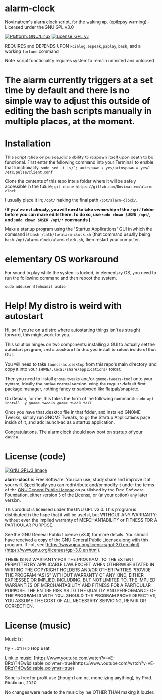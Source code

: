 # alarm-clock
Novimatrem's alarm clock script, for the waking up. (epilepsy warning) - Licensed under the GNU GPL v3.0.

[![Platform: GNU/Linux](https://img.shields.io/badge/platform-GNU/Linux-blue.svg)](www.kernel.org/linux.html) [![License: GPL v3](https://img.shields.io/badge/License-GPLv3-blue.svg)](https://www.gnu.org/licenses/gpl-3.0)

REQUIRES and DEPENDS UPON ``kdialog``, ``espeak``, ``paplay``, ``bash``, and a working ``fortune`` command.

Note: script functionality requires system to remain unmuted and unlocked

# The alarm currently triggers at a set time by default and there is no simple way to adjust this outside of editing the bash scripts manually in multiple places, at the moment.

# Installation
This script relies on pulseaudio's ability to respawn itself upon death to be functional. First enter the following command into your Terminal, to enable that functionality.
```sudo sed -i 's/^; autospawn = yes/autospawn = yes/' /etc/pulse/client.conf```

Clone the contents of this repo into a folder where it will be safely accessible in the future; ``git clone https://gitlab.com/Novimatrem/alarm-clock``

I usually place it in; ``/opt/`` making the final path ``/opt/alarm-clock/``. 

**(If you've not already, you will need to take ownership of the ``/opt/`` folder before you can make edits there. To do so, use ``sudo chown $USER /opt/``, and ``sudo chown $USER /opt/*`` commands.)** 

Make a startup program using the "Startup Applications" GUI in which the command is ``bash /path/to/alarm-clock.sh`` (that command usually being ``bash /opt/alarm-clock/alarm-clock.sh``, then restart your computer.

# elementary OS workaround
For sound to play while the system is locked, in elementary OS, you need to run the following command and then reboot the system.

``sudo adduser $(whoami) audio``

# Help! My distro is weird with autostart
Hi, so if you're on a distro where autostarting things isn't as straight forward, this might work for you.

This solution hinges on two components: installing a GUI to actually set the autostart program, and a .desktop file that you install to select inside of that GUI.

You will need to take ``launch-ac.desktop`` from this repo's main directory, and copy it into your ``$HOME/.local/share/applications/`` folder.

Then you need to install ``gnome-tweaks`` and/or ``gnome-tweaks-tool`` onto your system, ideally the native normal version using the regular default first package manager, nothing fancy or sanboxed like flatpak/snap/etc.

On Debian, for me, this takes the form of the following command: ``sudo apt install -y gnome-tweaks gnome-tweak-tool``

Once you have that .desktop file in that folder, and installed GNOME Tweaks, simply run GNOME Tweaks, to go the Startup Applications page inside of it, and add launch-ac as a startup application.

Congratulations. The alarm clock should now boot on startup of your device.

# License (code)
[![GNU GPLv3 Image](https://www.gnu.org/graphics/gplv3-127x51.png)](http://www.gnu.org/licenses/gpl-3.0.en.html)  

**alarm-clock** is Free Software: You can use, study share and improve it at your
will. Specifically you can redistribute and/or modify it under the terms of the
[GNU General Public License](https://www.gnu.org/licenses/gpl.html) as
published by the Free Software Foundation, either version 3 of the License, or
(at your option) any later version.

This product is licensed under the GNU GPL v3.0.
This program is distributed in the hope that it will be useful, 
but WITHOUT ANY WARRANTY; without even the implied warranty of 
MERCHANTABILITY or FITNESS FOR A PARTICULAR PURPOSE. 

See the GNU General Public License (v3.0) for more details. 
You should have received a copy of the GNU General Public License along with
this program.  If not, see [https://www.gnu.org/licenses/gpl-3.0.en.html](https://www.gnu.org/licenses/gpl-3.0.en.html). 

THERE IS NO WARRANTY FOR THE PROGRAM, TO THE EXTENT PERMITTED BY
APPLICABLE LAW. EXCEPT WHEN OTHERWISE STATED IN WRITING THE COPYRIGHT HOLDERS
AND/OR OTHER PARTIES PROVIDE THE PROGRAM “AS IS” WITHOUT WARRANTY OF ANY KIND,
EITHER EXPRESSED OR IMPLIED, INCLUDING, BUT NOT LIMITED TO, THE IMPLIED
WARRANTIES OF MERCHANTABILITY AND FITNESS FOR A PARTICULAR PURPOSE. THE ENTIRE 
RISK AS TO THE QUALITY AND PERFORMANCE OF THE PROGRAM IS WITH YOU. SHOULD THE
PROGRAM PROVE DEFECTIVE, YOU ASSUME THE COST OF ALL NECESSARY SERVICING,
REPAIR OR CORRECTION. 


# License (music)

Music is;

fly - Lofi Hip Hop Beat

Link to music: [https://www.youtube.com/watch?v=vE-BRqY14Ew&disable_polymer=true](https://www.youtube.com/watch?v=vE-BRqY14Ew&disable_polymer=true)

Song is free for profit use (though I am not monetizing anything), by Prod. Riddiman, 2020.

No changes were made to the music by me OTHER THAN making it louder.
